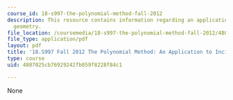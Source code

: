 ```yaml
---
course_id: 18-s997-the-polynomial-method-fall-2012
description: This resource contains information regarding an application to incidence
  geometry.
file_location: /coursemedia/18-s997-the-polynomial-method-fall-2012/4807025cb76929242fb059f8228f84c1_MIT18_S997F12_lec15.pdf
file_type: application/pdf
layout: pdf
title: '18.S997 Fall 2012 The Polynomial Method: An Application to Incidence Geometry'
type: course
uid: 4807025cb76929242fb059f8228f84c1

---
```

None